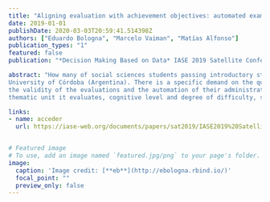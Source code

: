 ```yaml
---
title: "Aligning evaluation with achievement objectives: automated exams based on Bloom's taxonomy"
date: 2019-01-01
publishDate: 2020-03-03T20:59:41.514398Z
authors: ["Eduardo Bologna", "Marcelo Vaiman", "Matías Alfonso"]
publication_types: "1"
featured: false
publication: "*Decision Making Based on Data* IASE 2019 Satellite Conference: Kuala Lumpur, Malaysia"

abstract: "How many of social sciences students passing introductory statistics courses develop the expected skills to make a meaningful use of statistics? Our diagnosis suggests that an important part of them achieve this through memorization and repetition. This communication reports the in-progress effort to improve the quality of the evaluation of an introductory statistics course in Psychology degree, National
University of Córdoba (Argentina). There is a specific demand on the qualifications required of students who pass the subject, which combines with a significant volume of students, so it is necessary to ensure
the validity of the evaluations and the automation of their administration and correction. The work consists of the construction of examination items classified according to three criteria: elementary
thematic unit it evaluates, cognitive level and degree of difficulty, so that precision exams can be built. Using _exams_ R package, the proposal is applicable to classroom or on-line courses."

links:
- name: acceder
  url: https://iase-web.org/documents/papers/sat2019/IASE2019%20Satellite%20110_BOLOGNA.pdf?1569666563


# Featured image
# To use, add an image named `featured.jpg/png` to your page's folder. 
image:
  caption: 'Image credit: [**eb**](http://ebologna.rbind.io/)'
  focal_point: ""
  preview_only: false
---
```


